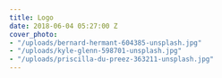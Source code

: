 ```yaml
---
title: Logo
date: 2018-06-04 05:27:00 Z
cover_photo:
- "/uploads/bernard-hermant-604385-unsplash.jpg"
- "/uploads/kyle-glenn-598701-unsplash.jpg"
- "/uploads/priscilla-du-preez-363211-unsplash.jpg"
---
```


